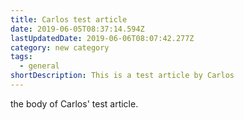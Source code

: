 ```yaml
---
title: Carlos test article
date: 2019-06-05T08:37:14.594Z
lastUpdatedDate: 2019-06-06T08:07:42.277Z
category: new category
tags:
  - general
shortDescription: This is a test article by Carlos
---
```

the body of Carlos' test article.
